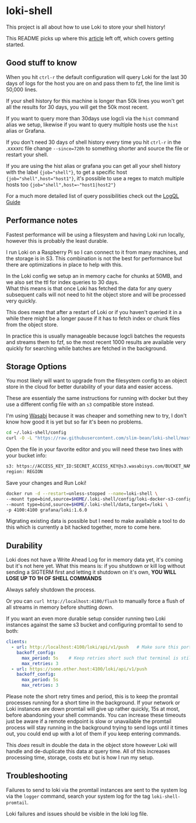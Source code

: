 # loki-shell

This project is all about how to use Loki to store your shell history!

This README picks up where this [article](article/article.md) left off, which covers getting started.


## Good stuff to know 

When you hit `ctrl-r` the default configuration will query Loki for the last 30 days of logs for the host you are on and pass them to fzf, the line limit is 50,000 lines.

If your shell history for this machine is longer than 50k lines you won't get all the results for 30 days, you will get the 50k most recent.

If you want to query more than 30days use logcli via the `hist` command alias we setup, likewise if you want to query multiple hosts use the `hist` alias or Grafana.

If you don't need 30 days of shell history every time you hit `ctrl-r` in the .xxxxrc file change `--since=720h` to something shorter and source the file or restart your shell.

If you are using the hist alias or grafana you can get all your shell history with the label `{job="shell"}`, to get a specific host `{job="shell",host="host1"}`, it's possible to use a regex to match multiple hosts too `{job="shell",host=~"host1|host2"}`

For a much more detailed list of query possibilities check out the [LogQL Guide](https://grafana.com/docs/loki/latest/logql/)

## Performance notes

Fastest performance will be using a filesystem and having Loki run locally, however this is probably the least durable.

I run Loki on a Raspberry Pi so I can connect to it from many machines, and the storage is in S3.  This combination is not the best for performance but there are optimizations in place to help with this.

In the Loki config we setup an in memory cache for chunks at 50MB, and we also set the ttl for index queries to 30 days.  
What this means is that once Loki has fetched the data for any query subsequent calls will not need to hit the object store and will be processed very quickly.

This does mean that after a restart of Loki or if you haven't queried it in a while there might be a longer pause if it has to fetch index or chunk files from the object store.

In practice this is usually manageable because logcli batches the requests and streams them to fzf, so the most recent 1000 results are available very quickly for searching while batches are fetched in the background.

## Storage Options

You most likely will want to upgrade from the filesystem config to an object store in the cloud for better durability of your data and easier access.

These are essentialy the same instructions for running with docker but they use a different config file with an `s3` compatible store instead.

I'm using [Wasabi](https://wasabi.com/) because it was cheaper and something new to try, I don't know how good it is yet but so far it's been no problems.

```bash
cd ~/.loki-shell/config
curl -O -L "https://raw.githubusercontent.com/slim-bean/loki-shell/master/cfg/loki-docker-s3-config.yaml"
```

Open the file in your favorite editor and you will need these two lines with your bucket info:

```bash
s3: https://ACCESS_KEY_ID:SECRET_ACCESS_KEY@s3.wasabisys.com/BUCKET_NAME 
region: REGION 
```

Save your changes and Run Loki!

```bash
docker run -d --restart=unless-stopped --name=loki-shell \
--mount type=bind,source=$HOME/.loki-shell/config/loki-docker-s3-config.yaml,target=/etc/loki/local-config.yaml \
--mount type=bind,source=$HOME/.loki-shell/data,target=/loki \
-p 4100:4100 grafana/loki:1.6.0
```

Migrating existing data is possible but I need to make available a tool to do this which is currently a bit hacked together, more to come here.

## Durability

Loki does not have a Write Ahead Log for in memory data yet, it's coming but it's not here yet. 
What this means is: if you shutdown or kill log without sending a SIGTERM first and letting it shutdown on it's own, **YOU WILL LOSE UP TO 1H OF SHELL COMMANDS**

Always safely shutdown the process.

Or you can `curl http://localhost:4100/flush` to manually force a flush of all streams in memory before shutting down.

If you want an even more durable setup consider running two Loki instances against the same s3 bucket and configuring promtail to send to both:

```yaml
clients:
  - url: http://localhost:4100/loki/api/v1/push   # Make sure this port matches your Loki http port
    backoff_config:
      max_period: 5s    # Keep retries short such that terminal is still usable if Loki is unavailable
      max_retries: 3
  - url: https://some.other.host:4100/loki/api/v1/push
    backoff_config:
      max_period: 5s
      max_retries: 3
```

Please note the short retry times and period, this is to keep the promtail processes running for a short time in the background. If your network or Loki instances are down promtail will give up rather quickly, 15s at most, before abandoning your shell commands. 
You can increase these timeouts just be aware if a remote endpoint is slow or unavailable the promtail process will stay running in the background trying to send logs until it times out, you could end up with a lot of them if you keep entering commands.

This _does_ result in double the data in the object store however Loki will handle and de-duplicate this data at query time.  All of this increases processing time, storage, costs etc but is how I run my setup.

## Troubleshooting

Failures to send to loki via the promtail instances are sent to the system log via the `logger` command, search your system log for the tag `loki-shell-promtail`.

Loki failures and issues should be visible in the loki log file.
